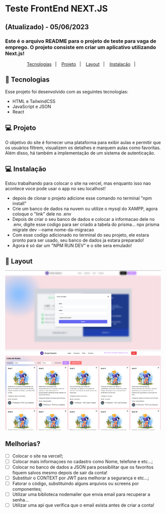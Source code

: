 # Teste FrontEnd NEXT.JS
## (Atualizado) - 05/06/2023
### Este é o arquivo README para o projeto de teste para vaga de emprego. O projeto consiste em criar um aplicativo utilizando Next.js!

<p align="center">
  <a href="#-tecnologias">Tecnologias</a>&nbsp;&nbsp;&nbsp;|&nbsp;&nbsp;&nbsp;
  <a href="#-projeto">Projeto</a>&nbsp;&nbsp;&nbsp;|&nbsp;&nbsp;&nbsp;
  <a href="#-layout">Layout</a>&nbsp;&nbsp;&nbsp;|&nbsp;&nbsp;&nbsp;
  <a href="#-Instalação">Instalação</a>&nbsp;&nbsp;&nbsp;|&nbsp;&nbsp;&nbsp;
</p>


## 🚀 Tecnologias

Esse projeto foi desenvolvido com as seguintes tecnologias:

- HTML e TailwindCSS
- JavaScript e JSON
- React

## 💻 Projeto

O objetivo do site é fornecer uma plataforma para exibir aulas e permitir que os usuários filtrem, visualizem os detalhes e marquem aulas como favoritas. Além disso, há também a implementação de um sistema de autenticação.


## 💻 Instalação

Estou trabalhando para colocar o site na vercel, mas enquanto isso nao acontece voce pode usar o app no seu localhost!
- depois de clonar o projeto adicione esse comando no terminal "npm install"
- Crie um banco de dados na nuvem ou utilize o mysql do XAMPP, agora coloque o "link" dele no .env
- Depois de criar o seu banco de dados e colocar a informacao dele no .env, digite esse codigo para ser criado a tabela do prisma... npx prisma migrate dev --name nome-da-migracao
- Com esse codigo adicionado no terminal do seu projeto, ele estara pronto para ser usado, seu banco de dados ja estara preparado!
- Agora é só dar um "NPM RUN DEV" e o site sera emulado! 



## 🔖 Layout

<div align="center">
<img src="/public/login.png">
</div>
<div align="center">
<img src="/public/aulas.png">
</div>

## Melhorias?
- [ ] Colocar o site na vercel!;
- [ ] Colocar mais informaçoes no cadastro como Nome, telefone e etc...;
- [ ] Colocar no banco de dados a JSON para possibilitar que os favoritos fiquem salvos mesmo depois de sair da conta!
- [ ] Substituir o CONTEXT por JWT para melhorar a segurança e etc...;
- [ ] Fatorar o código, substituindo alguns arquivos ou screens por componentes;
- [ ] Utilizar uma biblioteca nodemailer que envia email para recuperar a senha...
- [ ] Utilizar uma api que verifica que o email exista antes de criar a conta!
